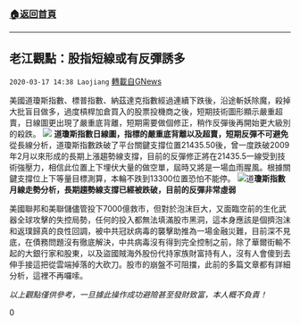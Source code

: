 ###  [:house:返回首頁](https://github.com/ourhimalayas/txt)
---

## 老江觀點：股指短線或有反彈誘多
`2020-03-17 14:38 Laojiang` [轉載自GNews](https://gnews.org/zh-hant/143467/)

美國道瓊斯指數、標普指數、納茲達克指數經過連續下跌後，沿途斬妖除魔，殺掉大批盲目做多，過度槓桿加倉買入的股票投機商之後，短期技術圖形顯示嚴重超賣，日線圖更出現了嚴重底背離，短期需要做個修正，稍作反彈後再開始更大級別的殺跌。
![](https://s3-ap-northeast-1.amazonaws.com/news.guo.offload.media/wp-content/uploads/2020/03/17141654/image-44.png) **道瓊斯指數日線圖，指標的嚴重底背離以及超賣，短期反彈不可避免** 
從長線分析，道瓊斯指數跌破了平台關鍵支撐位置21435.50後，曾一度跌破2009年2月以來形成的長期上漲趨勢線支撐，目前的反彈修正將在21435.5一線受到技術強壓力，相信此位置上下埋伏大量的做空單，屆時又將是一場血雨腥風。根據關鍵支撐位上下等量目標測算，本輪不跌到13300位置恐怕不能停。
![](https://s3-ap-northeast-1.amazonaws.com/news.guo.offload.media/wp-content/uploads/2020/03/17142628/image-45.png)道**瓊斯指數月線走勢分析，長期趨勢線支撐已經被跌破，目前的反彈非常虛弱** 


美國聯邦和美聯儲儘管投下7000億救市，但對於泡沫巨大，又面臨空前的生化武器全球攻擊的失控局勢，任何的投入都無法填滿股市黑洞，這本身應該是個擠泡沫和返璞歸真的良性回調，被中共冠狀病毒的襲擊助推為一場金融災難，目前深不見底，在債務問題沒有徹底解決，中共病毒沒有得到完全控制之前，除了華爾街輸不起的大銀行家和股東，以及盜國賊海外股份代持家族財富持有人，沒有人會傻到去伸手接這把從雲端掉落的大砍刀。股市的崩盤不可阻擋，此前的多篇文章都有詳細分析，這裡不再囉嗦。



*以上觀點僅供參考，一旦據此操作成功避險甚至發財致富，本人概不負責！*

0
